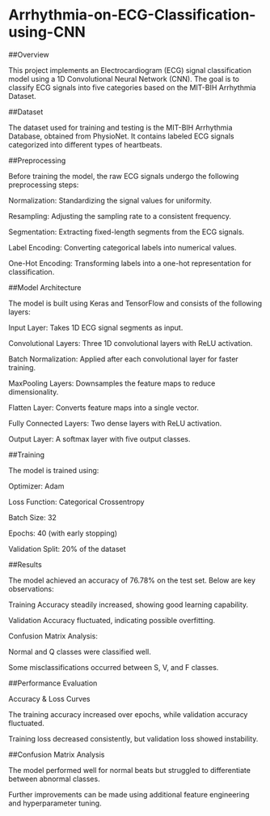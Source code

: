 # Arrhythmia-on-ECG-Classification-using-CNN
##Overview

This project implements an Electrocardiogram (ECG) signal classification model using a 1D Convolutional Neural Network (CNN). The goal is to classify ECG signals into five categories based on the MIT-BIH Arrhythmia Dataset.

##Dataset

The dataset used for training and testing is the MIT-BIH Arrhythmia Database, obtained from PhysioNet. It contains labeled ECG signals categorized into different types of heartbeats.

##Preprocessing

Before training the model, the raw ECG signals undergo the following preprocessing steps:

Normalization: Standardizing the signal values for uniformity.

Resampling: Adjusting the sampling rate to a consistent frequency.

Segmentation: Extracting fixed-length segments from the ECG signals.

Label Encoding: Converting categorical labels into numerical values.

One-Hot Encoding: Transforming labels into a one-hot representation for classification.

##Model Architecture

The model is built using Keras and TensorFlow and consists of the following layers:

Input Layer: Takes 1D ECG signal segments as input.

Convolutional Layers: Three 1D convolutional layers with ReLU activation.

Batch Normalization: Applied after each convolutional layer for faster training.

MaxPooling Layers: Downsamples the feature maps to reduce dimensionality.

Flatten Layer: Converts feature maps into a single vector.

Fully Connected Layers: Two dense layers with ReLU activation.

Output Layer: A softmax layer with five output classes.

##Training

The model is trained using:

Optimizer: Adam

Loss Function: Categorical Crossentropy

Batch Size: 32

Epochs: 40 (with early stopping)

Validation Split: 20% of the dataset

##Results

The model achieved an accuracy of 76.78% on the test set. Below are key observations:

Training Accuracy steadily increased, showing good learning capability.

Validation Accuracy fluctuated, indicating possible overfitting.

Confusion Matrix Analysis:

Normal and Q classes were classified well.

Some misclassifications occurred between S, V, and F classes.

##Performance Evaluation

Accuracy & Loss Curves

The training accuracy increased over epochs, while validation accuracy fluctuated.

Training loss decreased consistently, but validation loss showed instability.

##Confusion Matrix Analysis

The model performed well for normal beats but struggled to differentiate between abnormal classes.

Further improvements can be made using additional feature engineering and hyperparameter tuning.
